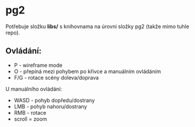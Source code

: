 # pg2

Potřebuje složku **libs/** s knihovnama na úrovni složky pg2 (takže mimo tuhle repo).

## Ovládání:
- P - wireframe mode
- O - přepíná mezi pohybem po křivce a manuálním ovládáním
- F/G - rotace scény doleva/doprava

U manuálního ovládání:
  - WASD - pohyb dopředu/dostrany
  - LMB - pohyb nahoru/dostrany
  - RMB - rotace
  - scroll = zoom
